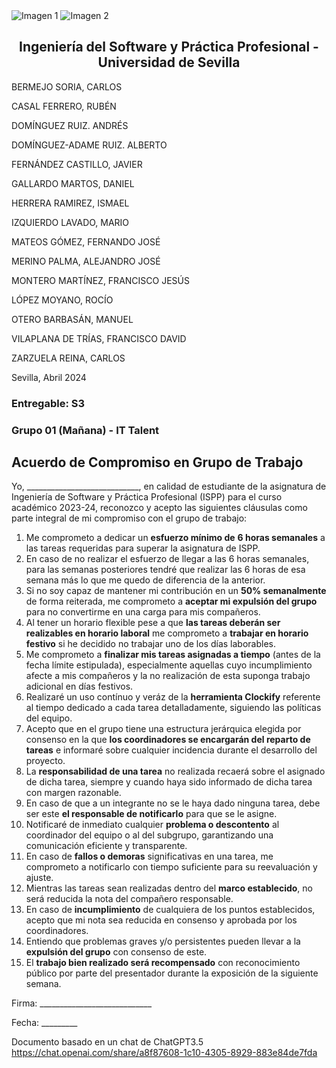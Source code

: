 <div style={{ display: 'flex' }}>
  <img src="/img/TalentLOGO.png" alt="Imagen 1" style={{ width: '50%', height: 'auto' }} />
  <img src="/img/USLOGO.png" alt="Imagen 2" style={{ width: '30%', height: '30%' }} />
</div>

## <center>Ingeniería del Software y Práctica Profesional - Universidad de Sevilla</center>

BERMEJO SORIA, CARLOS

CASAL FERRERO, RUBÉN

DOMÍNGUEZ RUIZ. ANDRÉS

DOMÍNGUEZ-ADAME RUIZ. ALBERTO

FERNÁNDEZ CASTILLO, JAVIER

GALLARDO MARTOS, DANIEL

HERRERA RAMIREZ, ISMAEL

IZQUIERDO LAVADO, MARIO

MATEOS GÓMEZ, FERNANDO JOSÉ

MERINO PALMA, ALEJANDRO JOSÉ

MONTERO MARTÍNEZ, FRANCISCO JESÚS

LÓPEZ MOYANO, ROCÍO

OTERO BARBASÁN, MANUEL

VILAPLANA DE TRÍAS, FRANCISCO DAVID

ZARZUELA REINA, CARLOS

<a name="_heading=h.pg8quxt9d0oa">Sevilla, Abril 2024</a>

### Entregable: S3
### Grupo 01 (Mañana) - IT Talent

## **Acuerdo de Compromiso en Grupo de Trabajo**


Yo, \_\_\_\_\_\_\_\_\_\_\_\_\_\_\_\_\_\_\_\_\_\_\_\_\_\_\_\_, en calidad de estudiante de la asignatura de Ingeniería de Software y Práctica Profesional (ISPP) para el curso académico 2023-24, reconozco y acepto las siguientes cláusulas como parte integral de mi compromiso con el grupo de trabajo:

1. Me comprometo a dedicar un **esfuerzo mínimo de** **6 horas semanales** a las tareas requeridas para superar la asignatura de ISPP.
1. En caso de no realizar el esfuerzo de llegar a las 6 horas semanales, para las semanas posteriores tendré que realizar las 6 horas de esa semana más lo que me quedo de diferencia de la anterior.
1. Si no soy capaz de mantener mi contribución en un **50% semanalmente** de forma reiterada, me comprometo a **aceptar mi expulsión del grupo** para no convertirme en una carga para mis compañeros.
1. Al tener un horario flexible pese a que **las tareas deberán ser realizables en horario laboral** me comprometo a **trabajar en horario festivo** si he decidido no trabajar uno de los días laborables.
1. Me comprometo a **finalizar mis tareas asignadas a tiempo** (antes de la fecha límite estipulada), especialmente aquellas cuyo incumplimiento afecte a mis compañeros y la no realización de esta suponga trabajo adicional en días festivos.
1. Realizaré un uso contínuo y veráz de la **herramienta Clockify** referente al tiempo dedicado a cada tarea detalladamente, siguiendo las políticas del equipo.
1. Acepto que en el grupo tiene una estructura jerárquica elegida por consenso en la que **los coordinadores se encargarán del reparto de tareas** e informaré sobre cualquier incidencia durante el desarrollo del proyecto.
1. La **responsabilidad de una tarea** no realizada recaerá sobre el asignado de dicha tarea, siempre y cuando haya sido informado de dicha tarea con margen razonable.
1. En caso de que a un integrante no se le haya dado ninguna tarea, debe ser este **el responsable de notificarlo** para que se le asigne.
1. Notificaré de inmediato cualquier **problema o descontento** al coordinador del equipo o al del subgrupo, garantizando una comunicación eficiente y transparente.
1. En caso de **fallos o demoras** significativas en una tarea, me comprometo a notificarlo con tiempo suficiente para su reevaluación y ajuste.
1. Mientras las tareas sean realizadas dentro del **marco establecido**, no será reducida la nota del compañero responsable.
1. En caso de **incumplimiento** de cualquiera de los puntos establecidos, acepto que mi nota sea reducida en consenso y aprobada por los coordinadores.
1. Entiendo que problemas graves y/o persistentes pueden llevar a la **expulsión del grupo** con consenso de este.
1. El **trabajo bien realizado será recompensado** con reconocimiento público por parte del presentador durante la exposición de la siguiente semana.



Firma: \_\_\_\_\_\_\_\_\_\_\_\_\_\_\_\_\_\_\_\_\_\_\_\_\_\_\_\_

Fecha: \_\_\_\_\_\_\_\_\_

Documento basado en un chat de ChatGPT3.5 <https://chat.openai.com/share/a8f87608-1c10-4305-8929-883e84de7fda>
